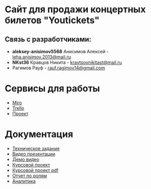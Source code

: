 # Сайт для продажи концертных билетов "Youtickets"
## Связь с разработчиками:

* **aleksey-anisimov5568** Анисимов Алексей - leha.anisimov.2013@mail.ru
* **NKst36** Кравцов Никита - kravtsovnikitast@mail.ru
* Рагимов Рауф - rauf.ragimov14@gmail.com

# Сервисы для работы

* [Miro](https://miro.com/app/board/o9J_lLkesTc=/)
* [Trello](https://trello.com/b/RozRmUPK/tips)
* [Проект](http://yourticket.u1514310.cp.regruhosting.ru/index.php)

# Документация

* [Техническое задание](https://github.com/Tickets1/Tips/blob/main/Documents/TZ_itog_1.docx)
* [Видео презентации](https://youtu.be/HycjgQOPrWY)
* [Демо видео](https://www.youtube.com/watch?v=Fe_LcODdHDI)
* [Курсовой проект](https://github.com/Tickets1/Tips/blob/main/Documents/Kursovaya_TP.docx)
* [Курсовой проект pdf](https://github.com/Tickets1/Tips/blob/main/Documents/Kursovaya_TP.pdf)
* [Отчет по ролям](https://github.com/Tickets1/Tips/blob/main/Documents/Отчет_по_ролям.txt)
* [Аналитика](https://github.com/Tickets1/Tips/blob/main/Documents/Analitika.jpg)